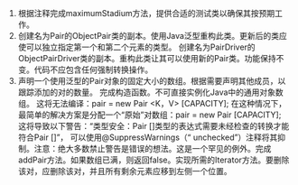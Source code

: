 1. 根据注释完成maximumStadium方法，提供合适的测试类以确保其按预期工作。
2. 创建名为Pair的ObjectPair类的副本。使用Java泛型重构此类。更新后的类应使可以独立指定第一个和第二个元素的类型。
创建名为PairDriver的ObjectPairDriver类的副本。重构此类让其可以使用新的Pair类。功能保持不变。代码不应包含任何强制转换操作。
3. 声明一个使用泛型的Pair对象的固定大小的数组。根据需要声明其他成员，以跟踪添加的对的数量。
完成构造函数。不可直接实例化Java中的通用对象数组。
这将无法编译：pair = new Pair <K，V> [CAPACITY];
在这种情况下，最简单的解决方案是分配一个“原始”对数组：pair = new Pair [CAPACITY];
这将导致以下警告：“类型安全：Pair []类型的表达式需要未经检查的转换才能符合Pair []”，
可以使用@SuppressWarnings（“ unchecked”）注释将其抑制。注意：绝大多数禁止警告是错误的想法。这是一个罕见的例外。完成addPair方法。如果数组已满，则返回false。实现所需的Iterator方法。要删除该对，应删除该对，并且所有剩余元素应移到左侧一个位置。
